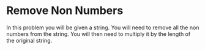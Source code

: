 <h1>Remove Non Numbers</h1>

<p>In this problem you will be given a string. You will need to remove all the non numbers from the string. You will then need to multiply it by the length of the original string.</p>